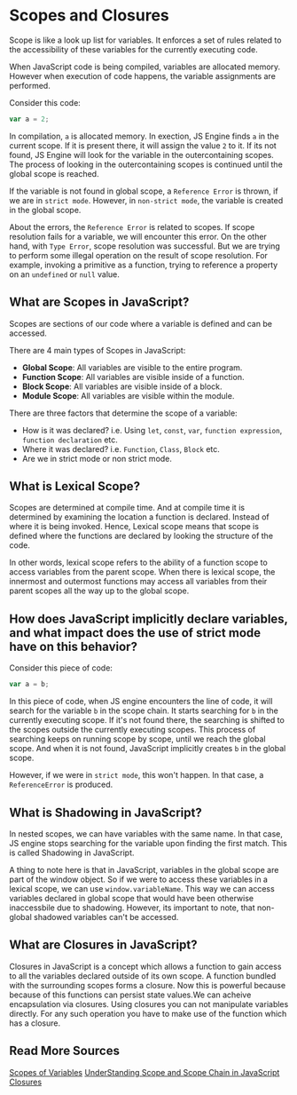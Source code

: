 # Scopes and Closures

Scope is like a look up list for variables. It enforces a set of rules related to the accessibility of these variables for the currently executing code.

When JavaScript code is being compiled, variables are allocated memory. However when execution of code happens, the variable assignments are performed.

Consider this code:

```js
var a = 2;
```

In compilation, `a` is allocated memory. In exection, JS Engine finds `a` in the current scope. If it is present there, it will assign the value `2` to it. If its not found, JS Engine will look for the variable in the outercontaining scopes. The process of looking in the outercontaining scopes is continued until the global scope is reached.

If the variable is not found in global scope, a `Reference Error` is thrown, if we are in `strict mode`. However, in `non-strict mode`, the variable is created in the global scope.

About the errors, the `Reference Error` is related to scopes. If scope resolution fails for a variable, we will encounter this error. On the other hand, with `Type Error`, scope resolution was successful. But we are trying to perform some illegal operation on the result of scope resolution. For example, invoking a primitive as a function, trying to reference a property on an `undefined` or `null` value.

## What are Scopes in JavaScript?

Scopes are sections of our code where a variable is defined and can be accessed.

There are 4 main types of Scopes in JavaScript:

- **Global Scope**: All variables are visible to the entire program.
- **Function Scope**: All variables are visible inside of a function.
- **Block Scope**: All variables are visible inside of a block.
- **Module Scope**: All variables are visible within the module.

There are three factors that determine the scope of a variable:

- How is it was declared? i.e. Using `let`, `const`, `var`, `function expression`, `function declaration` etc.
- Where it was declared? i.e. `Function`, `Class`, `Block` etc.
- Are we in strict mode or non strict mode.

## What is Lexical Scope?

Scopes are determined at compile time. And at compile time it is determined by examining the location a function is declared. Instead of where it is being invoked. Hence, Lexical scope means that scope is defined where the functions are declared by looking the structure of the code.

In other words, lexical scope refers to the ability of a function scope to access variables from the parent scope. When there is lexical scope, the innermost and outermost functions may access all variables from their parent scopes all the way up to the global scope.

## How does JavaScript implicitly declare variables, and what impact does the use of strict mode have on this behavior?

Consider this piece of code:

```js
var a = b;
```

In this piece of code, when JS engine encounters the line of code, it will search for the variable `b` in the scope chain. It starts searching for `b` in the currently executing scope. If it's not found there, the searching is shifted to the scopes outside the currently executing scopes. This process of searching keeps on running scope by scope, until we reach the global scope. And when it is not found, JavaScript implicitly creates `b` in the global scope.

However, if we were in `strict mode`, this won't happen. In that case, a `ReferenceError` is produced.

## What is Shadowing in JavaScript?

In nested scopes, we can have variables with the same name. In that case, JS engine stops searching for the variable upon finding the first match. This is called Shadowing in JavaScript.

A thing to note here is that in JavaScript, variables in the global scope are part of the window object. So if we were to access these variables in a lexical scope, we can use `window.variableName`. This way we can access variables declared in global scope that would have been otherwise inaccessbile due to shadowing. However, its important to note, that non-global shadowed variables can't be accessed.

## What are Closures in JavaScript?

Closures in JavaScript is a concept which allows a function to gain access to all the variables declared outside of its own scope. A function bundled with the surrounding scopes forms a closure.
Now this is powerful because because of this functions can persist state values.We can acheive encapsulation via closures. Using closures you can not manipulate variables directly. For any such operation you have to make use of the function which has a closure.

## Read More Sources

[Scopes of Variables](https://stackoverflow.com/questions/500431/what-is-the-scope-of-variables-in-javascript#:~:text=Javascript%20uses%20scope%20chains%20to,linked%20to%20the%20outer%20function.)
[UnderStanding Scope and Scope Chain in JavaScript](https://blog.bitsrc.io/understanding-scope-and-scope-chain-in-javascript-f6637978cf53#:~:text=JavaScript%20uses%20lexical%20scope%20which,every%20JavaScript%20developer%20should%20understand.)
[Closures](https://medium.com/dailyjs/i-never-understood-javascript-closures-9663703368e8)
